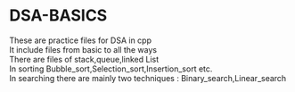 # DSA-BASICS
These are practice files for DSA in cpp
<br> It include files from basic to all the ways
<br> There are files of stack,queue,linked List
<br> In sorting Bubble_sort,Selection_sort,Insertion_sort etc.
<br> In searching there are mainly two techniques : Binary_search,Linear_search
